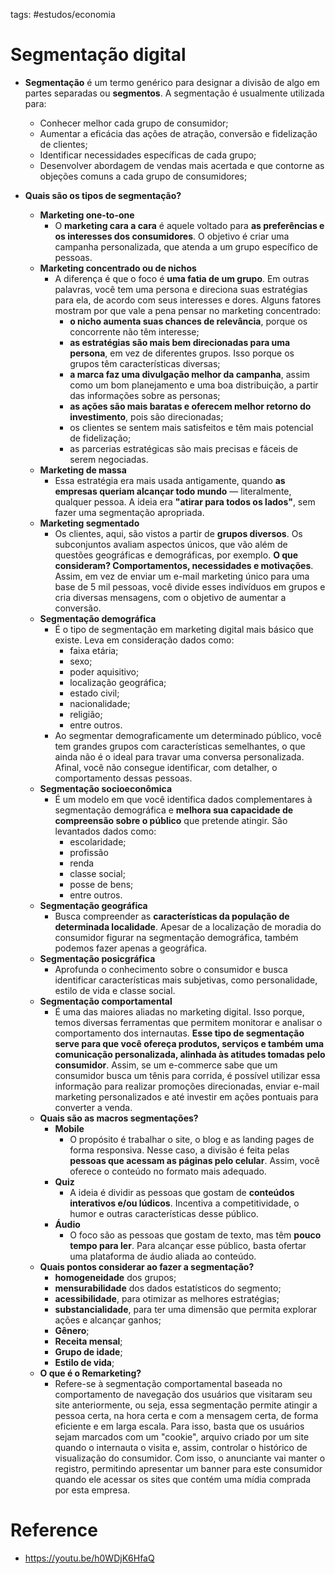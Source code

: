 tags: #estudos/economia 

# Segmentação digital
- **Segmentação** é um termo genérico para designar a divisão de algo em partes separadas ou **segmentos**. A segmentação é usualmente utilizada para:
	- Conhecer melhor cada grupo de consumidor;
	- Aumentar a eficácia das ações de atração, conversão e fidelização de clientes;
	- Identificar necessidades específicas de cada grupo;
	- Desenvolver abordagem de vendas mais acertada e que contorne as objeções comuns a cada grupo de consumidores;

- **Quais são os tipos de segmentação?**
	- **Marketing one-to-one**
		- O **marketing cara a cara** é aquele voltado para **as preferências e os interesses dos consumidores**. O objetivo é criar uma campanha personalizada, que atenda a um grupo específico de pessoas.
	- **Marketing concentrado ou de nichos**
		- A diferença é que o foco é **uma fatia de um grupo**. Em outras palavras, você tem uma persona e direciona suas estratégias para ela, de acordo com seus interesses e dores. Alguns fatores mostram por que vale a pena pensar no marketing concentrado:
			- **o nicho aumenta suas chances de relevância**, porque os concorrente não têm interesse;
			- **as estratégias são mais bem direcionadas para uma persona**, em vez de diferentes grupos. Isso porque os grupos têm características diversas;
			- **a marca faz uma divulgação melhor da campanha**, assim como um bom planejamento e uma boa distribuição, a partir das informações sobre as personas;
			- **as ações são mais baratas e oferecem melhor retorno do investimento**, pois são direcionadas;
			- os clientes se sentem mais satisfeitos e têm mais potencial de fidelização;
			- as parcerias estratégicas são mais precisas e fáceis de serem negociadas.
	- **Marketing de massa**
		- Essa estratégia era mais usada antigamente, quando **as empresas queriam alcançar todo mundo** — literalmente, qualquer pessoa. A ideia era **"atirar para todos os lados"**, sem fazer uma segmentação apropriada.
	- **Marketing segmentado**
		- Os clientes, aqui, são vistos a partir de **grupos diversos**. Os subconjuntos avaliam aspectos únicos, que vão além de questões geográficas e demográficas, por exemplo. **O que consideram? Comportamentos, necessidades e motivações**. Assim, em vez de enviar um e-mail marketing único para uma base de 5 mil pessoas, você divide esses indivíduos em grupos e cria diversas mensagens, com o objetivo de aumentar a conversão.
	- **Segmentação demográfica**
		- É o tipo de segmentação em marketing digital mais básico que existe. Leva em consideração dados como:
			- faixa etária;
			- sexo;
			- poder aquisitivo;
			- localização geográfica;
			- estado civil;
			- nacionalidade;
			- religião;
			- entre outros.
		- Ao segmentar demograficamente um determinado público, você tem grandes grupos com características semelhantes, o que ainda não é o ideal para travar uma conversa personalizada. Afinal, você não consegue identificar, com detalher, o comportamento dessas pessoas.
	- **Segmentação socioeconômica**
		- É um modelo em que você identifica dados complementares à segmentação demográfica e **melhora sua capacidade de compreensão sobre o público** que pretende atingir. São levantados dados como:
			- escolaridade;
			- profissão
			- renda
			- classe social;
			- posse de bens;
			- entre outros.
	- **Segmentação geográfica**
		- Busca compreender as **características da população de determinada localidade**. Apesar de a localização de moradia do consumidor figurar na segmentação demográfica, também podemos fazer apenas a geográfica.
	- **Segmentação posicgráfica**
		- Aprofunda o conhecimento sobre o consumidor e busca identificar características mais subjetivas, como personalidade, estilo de vida e classe social.
	- **Segmentação comportamental**
		- É uma das maiores aliadas no marketing digital. Isso porque, temos diversas ferramentas que permitem monitorar e analisar o comportamento dos internautas. **Esse tipo de segmentação serve para que você ofereça produtos, serviços e também uma comunicação personalizada, alinhada às atitudes tomadas pelo consumidor**. Assim, se um e-commerce sabe que um consumidor busca um tênis para corrida, é possível utilizar essa informação para realizar promoções direcionadas, enviar e-mail marketing personalizados e até investir em ações pontuais para converter a venda.
	- **Quais são as macros segmentações?**
		- **Mobile**
			- O propósito é trabalhar o site, o blog e as landing pages de forma responsiva. Nesse caso, a divisão é feita pelas **pessoas que acessam as páginas pelo celular**. Assim, você oferece o conteúdo no formato mais adequado.
		- **Quiz**
			- A ideia é dividir as pessoas que gostam de **conteúdos interativos e/ou lúdicos**. Incentiva a competitividade, o humor e outras características desse público.
		- **Áudio**
			- O foco são as pessoas que gostam de texto, mas têm **pouco tempo para ler**. Para alcançar esse público, basta ofertar uma plataforma de áudio aliada ao conteúdo.
	- **Quais pontos considerar ao fazer a segmentação?**
		- **homogeneidade** dos grupos;
		- **mensurabilidade** dos dados estatísticos do segmento;
		- **acessibilidade**, para otimizar as melhores estratégias;
		- **substancialidade**, para ter uma dimensão que permita explorar ações e alcançar ganhos;
		- **Gênero**;
		- **Receita mensal**;
		- **Grupo de idade**;
		- **Estilo de vida**;
	- **O que é o Remarketing?**
		- Refere-se à segmentação comportamental baseada no comportamento de navegação dos usuários que visitaram seu site anteriormente, ou seja, essa segmentação permite atingir a pessoa certa, na hora certa e com a mensagem certa, de forma eficiente e em larga escala. Para isso, basta que os usuários sejam marcados com um "cookie", arquivo criado por um site quando o internauta o visita e, assim, controlar o histórico de visualização do consumidor. Com isso, o anunciante vai manter o registro, permitindo apresentar um banner para este consumidor quando ele acessar os sites que contém uma mídia comprada por esta empresa.

# Reference
- https://youtu.be/h0WDjK6HfaQ